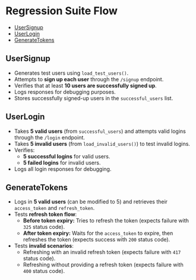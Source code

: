 # Regression Suite Flow 


- [UserSignup](#UserSignup)
- [UserLogin](#UserLogin)
- [GenerateTokens](#GenerateTokens)

 
 
## **UserSignup**
- Generates test users using `load_test_users()`.
- Attempts to **sign up each user** through the `/signup` endpoint.
- Verifies that at least **10 users are successfully signed up**.
- Logs responses for debugging purposes.
- Stores successfully signed-up users in the `successful_users` list.


## **UserLogin**
- Takes **5 valid users** (from `successful_users`) and attempts valid logins through the `/login` endpoint.
- Takes **5 invalid users** (from `load_invalid_users()`) to test invalid logins.
- Verifies:
  - **5 successful logins** for valid users.
  - **5 failed logins** for invalid users.
- Logs all login responses for debugging.


## **GenerateTokens**
- Logs in **5 valid users** (can be modified to 5) and retrieves their `access_token` and `refresh_token`.
- Tests **refresh token flow**:
  - **Before token expiry:** Tries to refresh the token (expects failure with `325` status code).
  - **After token expiry:** Waits for the `access_token` to expire, then refreshes the token (expects success with `200` status code).
- Tests **invalid scenarios**:
  - Refreshing with an invalid refresh token (expects failure with `417` status code).
  - Refreshing without providing a refresh token (expects failure with `400` status code).

